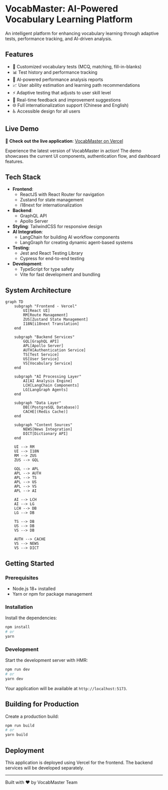 # VocabMaster: AI-Powered Vocabulary Learning Platform

An intelligent platform for enhancing vocabulary learning through adaptive tests, performance tracking, and AI-driven analysis.

## Features

- 🧠 Customized vocabulary tests (MCQ, matching, fill-in-blanks)
- 📊 Test history and performance tracking
- 🤖 AI-powered performance analysis reports
- 📈 User ability estimation and learning path recommendations
- ⚡️ Adaptive testing that adjusts to user skill level
- 🔄 Real-time feedback and improvement suggestions
- 🌐 Full internationalization support (Chinese and English)
- ♿ Accessible design for all users

## Live Demo

🚀 **Check out the live application**: [VocabMaster on Vercel](https://vibe-coding-vocabs-learner.vercel.app/)

Experience the latest version of VocabMaster in action! The demo showcases the current UI components, authentication flow, and dashboard features.

## Tech Stack

- **Frontend**: 
  - ReactJS with React Router for navigation
  - Zustand for state management
  - i18next for internationalization
- **Backend**:
  - GraphQL API
  - Apollo Server
- **Styling**: TailwindCSS for responsive design
- **AI Integration**: 
  - LangChain for building AI workflow components
  - LangGraph for creating dynamic agent-based systems
- **Testing**:
  - Jest and React Testing Library
  - Cypress for end-to-end testing
- **Development**:
  - TypeScript for type safety
  - Vite for fast development and bundling

## System Architecture

```mermaid
graph TD
    subgraph "Frontend - Vercel"
        UI[React UI]
        RM[Route Management]
        ZUS[Zustand State Management]
        I18N[i18next Translation]
    end
    
    subgraph "Backend Services"
        GQL[GraphQL API]
        APL[Apollo Server]
        AUTH[Authentication Service]
        TS[Test Service]
        US[User Service]
        VS[Vocabulary Service]
    end
    
    subgraph "AI Processing Layer"
        AI[AI Analysis Engine]
        LCH[LangChain Components]
        LG[LangGraph Agents]
    end
    
    subgraph "Data Layer"
        DB[(PostgreSQL Database)]
        CACHE[(Redis Cache)]
    end
    
    subgraph "Content Sources"
        NEWS[News Integration]
        DICT[Dictionary API]
    end
    
    UI --> RM
    UI --> I18N
    RM --> ZUS
    ZUS --> GQL
    
    GQL --> APL
    APL --> AUTH
    APL --> TS
    APL --> US
    APL --> VS
    APL --> AI
    
    AI --> LCH
    AI --> LG
    LCH --> DB
    LG --> DB
    
    TS --> DB
    US --> DB
    VS --> DB
    
    AUTH --> CACHE
    VS --> NEWS
    VS --> DICT
```

## Getting Started

### Prerequisites

- Node.js 18+ installed
- Yarn or npm for package management

### Installation

Install the dependencies:

```bash
npm install
# or
yarn
```

### Development

Start the development server with HMR:

```bash
npm run dev
# or
yarn dev
```

Your application will be available at `http://localhost:5173`.

## Building for Production

Create a production build:

```bash
npm run build
# or
yarn build
```

## Deployment

This application is deployed using Vercel for the frontend. The backend services will be developed separately.

---

Built with ❤️ by VocabMaster Team
